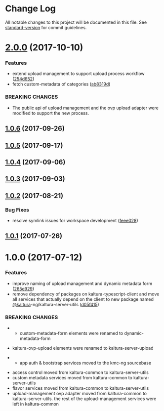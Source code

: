 # Change Log

All notable changes to this project will be documented in this file.
See [standard-version](https://github.com/conventional-changelog/standard-version) for commit guidelines.

<a name="2.0.0"></a>
# [2.0.0](https://github.com/kaltura/kaltura-ng/compare/@kaltura-ng/kaltura-server-utils@1.0.6...@kaltura-ng/kaltura-server-utils@2.0.0) (2017-10-10)


### Features

* extend upload management to support upload process workflow ([254d652](https://github.com/kaltura/kaltura-ng/commit/254d652))
* fetch custom-metadata of categories ([ab8319d](https://github.com/kaltura/kaltura-ng/commit/ab8319d))


### BREAKING CHANGES

* The public api of upload management and the ovp upload adapter were modified to support the new process.




<a name="1.0.6"></a>
## [1.0.6](https://github.com/kaltura/kaltura-ng/compare/@kaltura-ng/kaltura-server-utils@1.0.4...@kaltura-ng/kaltura-server-utils@1.0.6) (2017-09-26)




<a name="1.0.5"></a>
## [1.0.5](https://github.com/kaltura/kaltura-ng/compare/@kaltura-ng/kaltura-server-utils@1.0.4...@kaltura-ng/kaltura-server-utils@1.0.5) (2017-09-17)




<a name="1.0.4"></a>
## [1.0.4](https://github.com/kaltura/kaltura-ng/compare/@kaltura-ng/kaltura-server-utils@1.0.3...@kaltura-ng/kaltura-server-utils@1.0.4) (2017-09-06)




<a name="1.0.3"></a>
## [1.0.3](https://github.com/kaltura/kaltura-ng/compare/@kaltura-ng/kaltura-server-utils@1.0.2...@kaltura-ng/kaltura-server-utils@1.0.3) (2017-09-03)




<a name="1.0.2"></a>
## [1.0.2](https://github.com/kaltura/kaltura-ng/compare/@kaltura-ng/kaltura-server-utils@1.0.1...@kaltura-ng/kaltura-server-utils@1.0.2) (2017-08-21)


### Bug Fixes

* resolve symlink issues for workspace development ([feee028](https://github.com/kaltura/kaltura-ng/commit/feee028))




<a name="1.0.1"></a>
## [1.0.1](https://github.com/kaltura/kaltura-ng/compare/@kaltura-ng/kaltura-server-utils@1.0.0...@kaltura-ng/kaltura-server-utils@1.0.1) (2017-07-26)




<a name="1.0.0"></a>
# 1.0.0 (2017-07-12)


### Features

* improve naming of upload management and dynamic metadata form ([265e929](https://github.com/kaltura/kaltura-ng/commit/265e929))
* remove dependency of packages on kaltura-typescript-client and move all services that actually depend on the client to new package named [@kaltura](https://github.com/kaltura)-ng/kaltura-server-utils ([d05f415](https://github.com/kaltura/kaltura-ng/commit/d05f415))


### BREAKING CHANGES

* - custom-metadata-form elements were renamed to dynamic-metadata-form
- kaltura-ovp-upload elements were renamed to kaltura-server-upload
* - app auth & bootstrap services moved to the kmc-ng sourcebase
- access control moved from kaltura-common to kaltura-server-utils
- custom metadata services moved from kaltura-common to kaltura-server-utils
- flavor services moved from kaltura-common to kaltura-server-utils
- upload-management ovp adapter moved from kaltura-common to kaltura-server-utils. the rest of the upload-management services were left in kaltura-common

